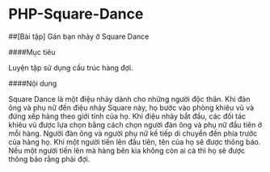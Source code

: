 # PHP-Square-Dance

##[Bài tập] Gán bạn nhảy ở Square Dance

####Mục tiêu

Luyện tập sử dụng cấu trúc hàng đợi.

####Nội dung

Square Dance là một điệu nhảy dành cho những người độc thân. Khi đàn ông và phụ nữ đến điệu nhảy Square này, họ bước vào phòng khiêu vũ và đứng xếp hàng theo giới tính của họ. Khi điệu nhảy bắt đầu, các đối tác khiêu vũ được lựa chọn bằng cách chọn người đàn ông và phụ nữ đầu tiên ở mỗi hàng. Người đàn ông và người phụ nữ kế tiếp di chuyển đến phía trước của hàng họ. Khi một người tiến lên đầu tiên, tên của họ sẽ được thông báo. Nếu một người tiến lên mà hàng bên kia không còn ai cả thì họ sẽ được thông báo rằng phải đợi.


